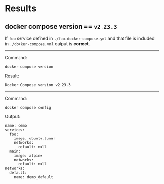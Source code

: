 # Results

## docker compose version == `v2.23.3`

If `foo` service defined in `./foo.docker-compose.yml` and that file is included in `./docker-compose.yml` output is **correct**.

---

Command:

```bash
docker compose version
```

Result:

```
Docker Compose version v2.23.3
```

---

Command:

```
docker compose config
```

Output:

```
name: demo
services:
  foo:
    image: ubuntu:lunar
    networks:
      default: null
  main:
    image: alpine
    networks:
      default: null
networks:
  default:
    name: demo_default
```
